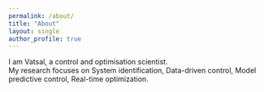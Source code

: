 ```yaml
---
permalink: /about/
title: "About"
layout: single
author_profile: true
---
```


I am Vatsal, a control and optimisation scientist.  
My research focuses on System identification, Data-driven control, Model predictive control, Real-time optimization.